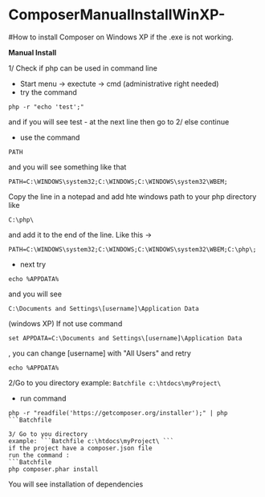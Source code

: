 ComposerManualInstallWinXP-
===========================

#How to install Composer on Windows XP if the .exe is not working.

**Manual Install**

1/ Check if php can be used in command line 
- Start menu -> exectute -> cmd (administrative right needed)
- try the command 
```Batchfile
php -r "echo 'test';"
```
and if you will see 
	test - at the next line 
then go to 2/
else continue
- use the command 
```Batchfile
PATH
```
and you will see something like that 
```Batchfile
PATH=C:\WINDOWS\system32;C:\WINDOWS;C:\WINDOWS\system32\WBEM;
```
Copy the line in a notepad and add hte windows path to your php directory like 
```Batchfile
C:\php\
``` 
and add it to the end of the line.
Like this -> 
```Batchfile
PATH=C:\WINDOWS\system32;C:\WINDOWS;C:\WINDOWS\system32\WBEM;C:\php\;
```
- next try 
```Batchfile
echo %APPDATA%
``` 
and you will see
```Batchfile
C:\Documents and Settings\[username]\Application Data
``` 
(windows XP)
If not
use command 
```Batchfile
set APPDATA=C:\Documents and Settings\[username]\Application Data
```
, you can change [username] with "All Users" 
and retry 
```Batchfile
echo %APPDATA%
```

2/Go to you directory
example: ```Batchfile c:\htdocs\myProject\ ```
- run command 
```Batchfile 
php -r "readfile('https://getcomposer.org/installer');" | php
```Batchfile

3/ Go to you directory
example: ```Batchfile c:\htdocs\myProject\ ```
if the project have a composer.json file
run the command : 
```Batchfile
php composer.phar install
```
You will see installation of dependencies
